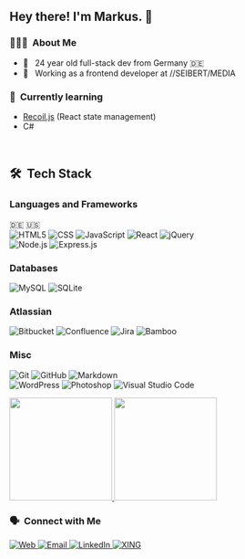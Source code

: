 ## Hey there! I'm Markus. 🖖

### 👨🏻‍💻 &nbsp;About Me

- 🤙 &nbsp; 24 year old full-stack dev from Germany 🇩🇪
- 💼 &nbsp; Working as a frontend developer at //SEIBERT/MEDIA

### 📖 &nbsp;Currently learning

- [Recoil.js](https://recoiljs.org/) (React state management)
- C#

<br>

## 🛠 &nbsp;Tech Stack

### Languages and Frameworks
🇩🇪 🇺🇸  
![HTML5](https://img.shields.io/badge/-HTML-333333?style=flat&logo=HTML5)
![CSS](https://img.shields.io/badge/-CSS-333333?style=flat&logo=CSS3&logoColor=1572B6)
![JavaScript](https://img.shields.io/badge/-JavaScript-333333?style=flat&logo=javascript)
![React](https://img.shields.io/badge/-React-333333?style=flat&logo=react)
![jQuery](https://img.shields.io/badge/-jQuery-333333?style=flat&logo=jquery)  
![Node.js](https://img.shields.io/badge/-Node.js-333333?style=flat&logo=node.js)
![Express.js](https://img.shields.io/badge/-Express.js-333333?style=flat&logo=express) 


### Databases

![MySQL](https://img.shields.io/badge/-MySQL-333333?style=flat&logo=mysql)
![SQLite](https://img.shields.io/badge/-SQLite-333333?style=flat&logo=sqlite)

### Atlassian
![Bitbucket](https://img.shields.io/badge/-Bitbucket-333333?style=flat&logo=bitbucket&logoColor=blue)
![Confluence](https://img.shields.io/badge/-Confluence-333333?style=flat&logo=confluence&logoColor=blue)
![Jira](https://img.shields.io/badge/-Jira-333333?style=flat&logo=jira&logoColor=blue)
![Bamboo](https://img.shields.io/badge/-Bamboo-333333?style=flat&logo=bamboo&logoColor=blue)  

### Misc 
![Git](https://img.shields.io/badge/-Git-333333?style=flat&logo=git)
![GitHub](https://img.shields.io/badge/-GitHub-333333?style=flat&logo=github)
![Markdown](https://img.shields.io/badge/-Markdown-333333?style=flat&logo=markdown)  
![WordPress](https://img.shields.io/badge/-WordPress-333333?style=flat&logo=wordpress)
![Photoshop](https://img.shields.io/badge/-Photoshop-333333?style=flat&logo=adobe-photoshop)
![Visual Studio Code](https://img.shields.io/badge/-Visual%20Studio%20Code-333333?style=flat&logo=visual-studio-code&logoColor=007ACC)



<a href="https://github.com/mriot">
  <img height="180em" src="https://github-readme-stats.vercel.app/api?username=mriot&theme=buefy&show_icons=true" />
  <img height="180em" src="https://github-readme-stats.vercel.app/api/top-langs/?username=mriot&theme=buefy&layout=compact" />
</a>

<br/>

<h3> 🗣️ &nbsp;Connect with Me </h3>

<p align="left">
	<a href="https://www.riotcoding.com/">
		<img alt="Web" src="https://img.shields.io/badge/Web-www.riotcoding.com-blue?style=flat-square&logo=google-chrome">
	</a>
	<a href="mailto:mk@riotcoding.com">
		<img alt="Email" src="https://img.shields.io/badge/Email-mk@riotcoding.com-blue?style=flat-square&logo=gmail">
	</a>
	<a href="https://www.linkedin.com/in/mriot/">
		<img alt="LinkedIn" src="https://img.shields.io/badge/LinkedIn-mriot-blue?style=flat-square&logo=linkedin">
	</a>
	<a href="https://www.linkedin.com/in/mriot/">
		<img alt="XING" src="https://img.shields.io/badge/XING-mriot-blue?style=flat-square&logo=xing">
	</a>
</p>
